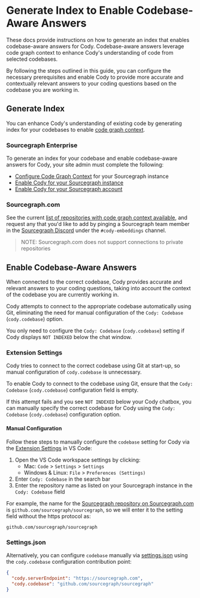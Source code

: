 # Generate Index to Enable Codebase-Aware Answers

These docs provide instructions on how to generate an index that enables codebase-aware answers for Cody. Codebase-aware answers leverage code graph context to enhance Cody's understanding of code from selected codebases. 

By following the steps outlined in this guide, you can configure the necessary prerequisites and enable Cody to provide more accurate and contextually relevant answers to your coding questions based on the codebase you are working in.

## Generate Index

You can enhance Cody's understanding of existing code by generating index for your codebases to enable [code graph context](../code_graph_context.md).

### Sourcegraph Enterprise

To generate an index for your codebase and enable codebase-aware answers for Cody, your site admin must complete the following:

- [Configure Code Graph Context](../code_graph_context.md) for your Sourcegraph instance
- [Enable Cody for your Sourcegraph instance](../enabling_cody_enterprise.md#step-1-enable-cody-on-your-sourcegraph-instance)
- [Enable Cody for your Sourcegraph account](../enabling_cody_enterprise.md#turning-cody-off)

### Sourcegraph.com

 See the current [list of repositories with code graph context available](../embedded-repos.md), and request any that you'd like to add by pinging a Sourcegraph team member in the [Sourcegraph Discord](https://discord.gg/8wJF5EdAyA) under the `#cody-embeddings` channel.

> NOTE: Sourcegraph.com does not support connections to private repositories

## Enable Codebase-Aware Answers


When connected to the correct codebase, Cody provides accurate and relevant answers to your coding questions, taking into account the context of the codebase you are currently working in.

Cody attempts to connect to the appropriate codebase automatically using Git, eliminating the need for manual configuration of the `Cody: Codebase` (`cody.codebase`) option. 

You only need to configure the `Cody: Codebase` (`cody.codebase`) setting if Cody displays `NOT INDEXED` below the chat window.


### Extension Settings


Cody tries to connect to the correct codebase using Git at start-up, so manual configuration of `cody.codebase` is unnecessary.

To enable Cody to connect to the codebase using Git, ensure that the `Cody: Codebase` (`cody.codebase`) configuration field is empty.

If this attempt fails and you see `NOT INDEXED` below your Cody chatbox, you can manually specify the correct codebase for Cody using the `Cody: Codebase` (`cody.codebase`) configuration option.

#### Manual Configuration

Follow these steps to manually configure the `codebase` setting for Cody via the [Extension Settings](https://code.visualstudio.com/docs/getstarted/settings#_extension-settings) in VS Code:

1. Open the VS Code workspace settings by clicking: 
   - Mac: `Code` > `Settings` > `Settings`
   - Windows & Linux: `File` > `Preferences (Settings)`
2. Enter `Cody: Codebase` in the search bar
3. Enter the repository name as listed on your Sourcegraph instance in the `Cody: Codebase` field

For example, the name for the [Sourcegraph repository on Sourcegraph.com](https://sourcegraph.com/github.com/sourcegraph/sourcegraph) is `github.com/sourcegraph/sourcegraph`, so we will enter it to the setting field without the https protocol as:

```
github.com/sourcegraph/sourcegraph
```

### Settings.json

Alternatively, you can configure `codebase` manually via [settings.json](https://code.visualstudio.com/docs/getstarted/settings#_settingsjson) using the `cody.codebase` configuration contribution point:

```json
{
  "cody.serverEndpoint": "https://sourcegraph.com",
  "cody.codebase": "github.com/sourcegraph/sourcegraph"
}
```
